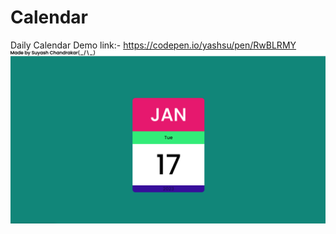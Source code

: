 # Calendar
Daily Calendar 
Demo link:- https://codepen.io/yashsu/pen/RwBLRMY
<img src= "https://github.com/YASHSU/Calendar/blob/main/Screenshot%20(6).png" alt="Calendar">
